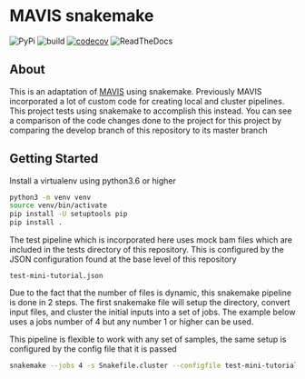 # MAVIS snakemake

![PyPi](https://img.shields.io/pypi/v/mavis.svg) ![build](https://github.com/bcgsc/mavis/workflows/build/badge.svg?branch=master) [![codecov](https://codecov.io/gh/bcgsc/mavis/branch/master/graph/badge.svg)](https://codecov.io/gh/bcgsc/mavis) ![ReadTheDocs](https://readthedocs.org/projects/pip/badge/)

## About

This is an adaptation of [MAVIS](http://mavis.bcgsc.ca) using snakemake. Previously MAVIS
incorporated a lot of custom code for creating local and cluster pipelines. This project tests
using snakemake to accomplish this instead. You can see a comparison of the code changes done to the
project for this project by comparing the develop branch of this repository to its master branch

## Getting Started

Install a virtualenv using python3.6 or higher

```bash
python3 -m venv venv
source venv/bin/activate
pip install -U setuptools pip
pip install .
```

The test pipeline which is incorporated here uses mock bam files which are included in the tests
directory of this repository. This is configured by the JSON configuration found at the base
level of this repository

```text
test-mini-tutorial.json
```

Due to the fact that the number of files is dynamic, this snakemake pipeline is done in 2 steps.
The first snakemake file will setup the directory, convert input files, and cluster the initial
inputs into a set of jobs. The example below uses a jobs number of 4 but any number 1 or higher
can be used.

This pipeline is flexible to work with any set of samples, the same setup is configured by
the config file that it is passed

```bash
snakemake --jobs 4 -s Snakefile.cluster --configfile test-mini-tutorial.json
```
